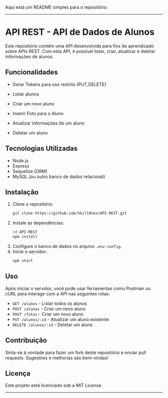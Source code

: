 Aqui está um README simples para o repositório:

---

# API REST - API de Dados de Alunos

Este repositório contém uma API desenvolvida para fins de aprendizado sobre APIs REST. Com esta API, é possível listar, criar, atualizar e deletar informações de alunos.

## Funcionalidades

- Gerar Tokens para uso restrito (PUT,DELETE)

- Listar alunos
- Criar um novo aluno
- Inserir Foto para o Aluno
- Atualizar informações de um aluno
- Deletar um aluno

## Tecnologias Utilizadas

- Node.js
- Express
- Sequelize (ORM)
- MySQL (ou outro banco de dados relacional)

## Instalação

1. Clone o repositório:
   ```bash
   git clone https://github.com/SkillOnex/API-REST.git
   ```
2. Instale as dependências:
   ```bash
   cd API-REST
   npm install
   ```
3. Configure o banco de dados no arquivo `.env-config`.
4. Inicie o servidor:
   ```bash
   npm start
   ```

## Uso

Após iniciar o servidor, você pode usar ferramentas como Postman ou cURL para interagir com a API nas seguintes rotas:

- `GET /alunos` - Listar todos os alunos
- `POST /alunos` - Criar um novo aluno
- `POST /fotos` - Criar um novo aluno
- `PUT /alunos/:id` - Atualizar um aluno existente
- `DELETE /alunos/:id` - Deletar um aluno

## Contribuição

Sinta-se à vontade para fazer um fork deste repositório e enviar pull requests. Sugestões e melhorias são bem-vindas!

## Licença

Este projeto está licenciado sob a MIT License.

---
